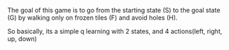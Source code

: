 The goal of this game is to go from the starting state (S) to the goal state (G) by walking only on frozen tiles (F) and avoid holes (H).

So basically, its a simple q learning with 2 states, and 4 actions(left, right, up, down)
